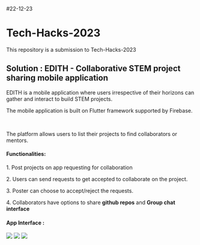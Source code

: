 #22-12-23


# Tech-Hacks-2023
<p>This repository is a submission to Tech-Hacks-2023 </p>
<h2>Solution : EDITH - Collaborative STEM project sharing mobile application</h2>

<p>EDITH is a mobile application where users irrespective of their horizons can gather and interact to build STEM projects.​</p>
<p>The mobile application is built on Flutter framework supported by Firebase.</p>​
<p>The platform allows users to list their projects to find collaborators or mentors.</p>
<h4>Functionalities:</h4>
<p>1. Post projects on app requesting for collaboration</p>
<p>2. Users can send requests to get accepted to collaborate on the project.</p>
<p>3. Poster can choose to accept/reject the requests.</p>
<p>4. Collaborators have options to share <b>github repos</b> and <b>Group chat interface</b></p>

<h4>App Interface :</h4>
<div class="container">
  
  <img src=https://github.com/nabro356/Tech-Hacks-2023-EDITH/assets/112922661/a87e0f4a-f45b-447b-ab44-0152c38adb2d padding="100px" >
  <img src=https://github.com/nabro356/Tech-Hacks-2023-EDITH/assets/112922661/7fc62873-af22-4290-b99e-febb156a3a22 padding="100px">
  <img src=https://github.com/nabro356/Tech-Hacks-2023-EDITH/assets/112922661/335b949c-65f4-4252-ad93-0396830e30c3 padding="100px" >
  
</div>




</div>
